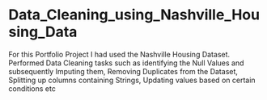 # Data_Cleaning_using_Nashville_Housing_Data
For this Portfolio Project I had used the Nashville Housing Dataset. Performed Data Cleaning tasks such as identifying the Null Values and subsequently Imputing them, Removing Duplicates from the Dataset, Splitting up columns containing Strings, Updating values based on certain conditions etc
